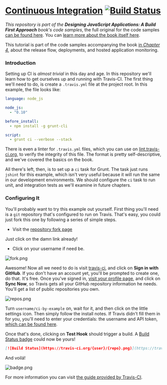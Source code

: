 # [Continuous Integration](https://github.com/buildfirst/ci-by-example) [![Build Status](https://travis-ci.org/buildfirst/ci-by-example.png?branch=master)](https://travis-ci.org/buildfirst/ci-by-example)

_This repository is part of the **Designing JavaScript Applications: A Build First Approach** book's code samples_, the full original for the code samples [can be found here](https://github.com/bevacqua/buildfirst). You can [learn more about the book itself here](http://bevacqua.io/buildfirst "Designing JavaScript Applications: A Build First Approach").

This tutorial is part of the code samples accompanying the book [in _Chapter 4_](https://github.com/bevacqua/buildfirst/tree/master/ch04), about the release flow, deployments, and hosted application monitoring.

### Introduction

Setting up CI is _almost trivial_ in this day and age. In this repository we'll learn how to get ourselves up and running with Travis-CI. The first thing we'll need to do, is create a `.travis.yml` file at the project root. In this example, the file looks like:

```yml
language: node_js

node_js:
  - "0.10"

before_install:
  - npm install -g grunt-cli

script:
  - grunt ci --verbose --stack
```

There is even a linter for `.travis.yml` files, which you can use on [lint.travis-ci.org](http://lint.travis-ci.org/), to verify the integrity of this file. The format is pretty self-descriptive, and we've covered the basics on the book.

All there's left, then, is to set up a `ci` task for Grunt. The task just runs `jshint` for this example, which isn't very useful because it will run the same in our development environments. We should configure the `ci` task to run unit, and integration tests as we'll examine in future chapters.

### Configuring It

You'll probably want to try this example out yourself. First thing you'll need is a `git` repository that's configured to run on Travis. That's easy, you could just fork this one by following a series of simple steps.

- Visit the [repository fork page](https://github.com/buildfirst/ci-by-example/fork)

Just click on the damn link already!

- Click on your username if need be.

![fork.png][1]

Awesome! Now all we need to do is visit [travis-ci](https://travis-ci.org/), and click on **Sign in with GitHub**. If you don't have an account yet, you'll be prompted to create one, do that. It's free. Once you've signed in, [visit your profile page](https://travis-ci.org/profile), and click on **Sync Now**, so Travis gets all your GitHub repository information he needs. You'll get a list of public repositories you own.

![repos.png][2]

Turn `username/ci-by-example` on, wait for it, and then click on the little settings icon. Then simply follow the install notes. If Travis didn't fill them in for you, you'll need to enter your credentials: the username and API token, [which can be found here](https://travis-ci.org/profile/me/profile).

Once that's done, clicking on **Test Hook** should trigger a build. A [Build Status badge](http://about.travis-ci.org/docs/user/status-images/) could now be yours!

```markdown
[![Build Status](https://travis-ci.org/{user}/{repo}.png)](https://travis-ci.org/{user}/{repo})
```

And voilá!

![badge.png][3]

For more information you can visit [the guide provided by Travis-CI](http://about.travis-ci.org/docs/user/languages/javascript-with-nodejs/).

  [1]: http://i.imgur.com/6H2aNBe.png "I clicked on @bevacqua"
  [2]: http://i.imgur.com/TrpD3Wu.png "Turn ci-by-example on!"
  [3]: http://i.imgur.com/rXPjs12.png "A Build Status badge in action"
